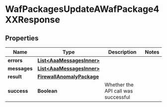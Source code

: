 

# WafPackagesUpdateAWafPackage4XXResponse


## Properties

| Name | Type | Description | Notes |
|------------ | ------------- | ------------- | -------------|
|**errors** | [**List&lt;AaaMessagesInner&gt;**](AaaMessagesInner.md) |  |  |
|**messages** | [**List&lt;AaaMessagesInner&gt;**](AaaMessagesInner.md) |  |  |
|**result** | [**FirewallAnomalyPackage**](FirewallAnomalyPackage.md) |  |  |
|**success** | **Boolean** | Whether the API call was successful |  |



